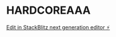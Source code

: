 # HARDCOREAAA

[Edit in StackBlitz next generation editor ⚡️](https://stackblitz.com/~/github.com/Hardcorebyjoshely/HARDCOREAAA)
